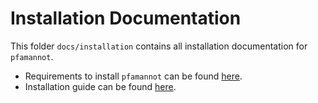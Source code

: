 [//]: # (pfamannot)
[//]: # (Protein Family Annotator)
[//]: # ()
[//]: # (docs/install/index.md)
[//]: # (Jan Hamalcik)
[//]: # ()
[//]: # (Starting point for docs/install folder)
[//]: # ()

# Installation Documentation

This folder `docs/installation` contains all installation documentation
for `pfamannot`.

* Requirements to install `pfamannot` can be found
[here](requirements.md).
* Installation guide can be found [here](installation.md).
